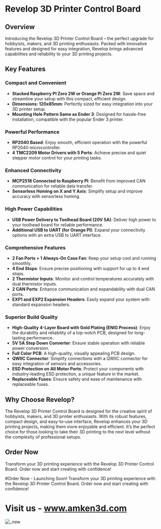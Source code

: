 # Revelop 3D Printer Control Board

## Overview

Introducing the Revelop 3D Printer Control Board – the perfect upgrade for hobbyists, makers, and 3D printing enthusiasts. Packed with innovative features and designed for easy integration, Revelop brings advanced capabilities and reliability to your 3D printing projects.

## Key Features

### Compact and Convenient
- **Stacked Raspberry PI Zero 2W or Orange Pi Zero 2W**: Save space and streamline your setup with this compact, efficient design.
- **Dimensions: 120x85mm**: Perfectly sized for easy integration into your 3D printer setup.
- **Mounting Hole Pattern Same as Ender 3**: Designed for hassle-free installation, compatible with the popular Ender 3 printer.

### Powerful Performance
- **RP2040 Based**: Enjoy smooth, efficient operation with the powerful RP2040 microcontroller.
- **4 TMC2209 Motor Drivers with 5 Ports**: Achieve precise and quiet stepper motor control for your printing tasks.

### Enhanced Connectivity
- **MCP2518 Connected to Raspberry PI**: Benefit from improved CAN communication for reliable data transfer.
- **Sensorless Homing on X and Y Axis**: Simplify setup and improve accuracy with sensorless homing.

### High Power Capabilities
- **USB Power Delivery to Toolhead Board (20V 5A)**: Deliver high power to your toolhead board for reliable performance.
- **Additional USB to UART (for Orange PI)**: Expand your connectivity options with an extra USB to UART interface.

### Comprehensive Features
- **2 Fan Ports + 1 Always-On Case Fan**: Keep your setup cool and running smoothly.
- **4 End Stops**: Ensure precise positioning with support for up to 4 end stops.
- **2 Thermistor Inputs**: Monitor and control temperatures accurately with dual thermistor inputs.
- **2 CAN Ports**: Enhance communication and expandability with dual CAN ports.
- **EXP1 and EXP2 Expansion Headers**: Easily expand your system with standard expansion headers.

### Superior Build Quality
- **High-Quality 4-Layer Board with Gold Plating (ENIG Process)**: Enjoy the durability and reliability of a top-notch PCB, designed for long-lasting performance.
- **5V 5A Step Down Converter**: Ensure stable operation with reliable power conversion.
- **Full Color PCB**: A high-quality, visually appealing PCB design.
- **QWIIC Connector**: Simplify connections with a QWIIC connector for easy integration of sensors and accessories.
- **ESD Protection on All Motor Ports**: Protect your components with industry-leading ESD protection, a unique feature in the market.
- **Replaceable Fuses**: Ensure safety and ease of maintenance with replaceable fuses.

## Why Choose Revelop?

The Revelop 3D Printer Control Board is designed for the creative spirit of hobbyists, makers, and 3D printer enthusiasts. With its robust features, compact design, and easy-to-use interface, Revelop enhances your 3D printing projects, making them more enjoyable and efficient. It’s the perfect choice for those looking to take their 3D printing to the next level without the complexity of professional setups.

## Order Now

Transform your 3D printing experience with the Revelop 3D Printer Control Board. Order now and start creating with confidence!

#Order Now - Launching Soon!
Transform your 3D printing experience with the Revelop 3D Printer Control Board. Order now and start creating with confidence!

# Visit us - www.amken3d.com

![_new](https://github.com/amken3d/Revelop/assets/166057890/2a12e996-28ce-4696-920c-ab81bc72b913)
